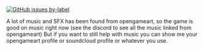 [![GitHub issues by-label](https://img.shields.io/github/issues/Valks-Games/sankari/musician?color=black)](https://github.com/Valks-Games/sankari/issues?q=is%3Aissue+is%3Aopen+label%3Amusician)

A lot of music and SFX has been found from opengameart, so the game is good on music right now (see the discord to see all the music linked from opengameart) But if you want to still help with music you can show me your opengameart profile or soundcloud profile or whatever you use.
